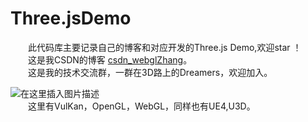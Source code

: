 # Three.jsDemo
&#8195;&#8195;此代码库主要记录自己的博客和对应开发的Three.js Demo,欢迎star ！  
&#8195;&#8195;这是我CSDN的博客  [csdn_webglZhang](https://blog.csdn.net/weixin_37683659/article/details/79622618)。  
&#8195;&#8195;这是我的技术交流群，一群在3D路上的Dreamers，欢迎加入。

![在这里插入图片描述](https://img-blog.csdnimg.cn/20200106232941840.png)  
&#8195;&#8195;这里有VulKan，OpenGL，WebGL，同样也有UE4,U3D。